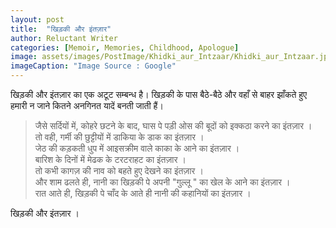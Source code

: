 ```yaml
---
layout: post
title:  "खिड़की और इंतज़ार"
author: Reluctant Writer
categories: [Memoir, Memories, Childhood, Apologue]
image: assets/images/PostImage/Khidki_aur_Intzaar/Khidki_aur_Intzaar.jpg
imageCaption: "Image Source : Google"
---
```


खिड़की और इंतज़ार का एक अटूट सम्बन्ध है। खिड़की के पास बैठे-बैठे और वहाँ से बाहर झाँकते  हुए हमारी न जाने कितने अनगिनत यादें बनती जाती हैं। 
<blockquote>
जैसे सर्दियों में, कोहरे छटने के बाद,  
घास पे पड़ी ओस की बूदों को इक्कठा करने का इंतज़ार । <br>
तो वही, गर्मी की छुट्टीयों में डाकिया के डाक का इंतज़ार । <br>
जेठ की कड़कती धुप में आइसक्रीम वाले काका के आने का इंतज़ार । <br>
बारिश के दिनों में मेढक के टरटराहट का इंतज़ार । <br>
तो कभी कागज़ की नाव को बहते हुए देखने का इंतज़ार । <br>
और शाम ढलते ही, नानी का खिड़की पे अपनी "गुल्लू " का खेल के आने का इंतज़ार ।<br>
रात आते ही, खिड़की पे चाँद के आते ही नानी की कहानियों का इंतज़ार ।
</blockquote>

खिड़की और इंतज़ार ।
